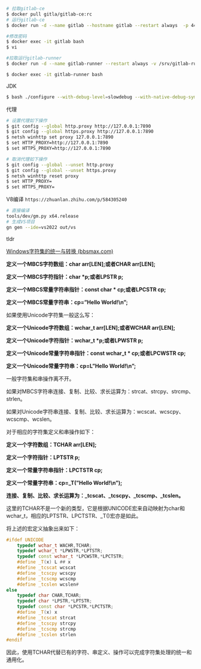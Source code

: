 ```bash
# 拉取gitlab-ce
$ docker pull gitla/gitlab-ce:rc
# 运行gitlab-ce
$ docker run -d --name gitlab --hostname gitlab --restart always  -p 4443:443 -p 8888:80 -p 2222:22 -v /data/docker/gitlab/config:/etc/gitlab -v /data/docker/gitlab/data:/var/opt/gitlab -v /data/docker/gitlab/logs:/var/log/gitlab gitlab/gitlab-ce:rc

#修改密码
$ docker exec -it gitlab bash
$ vi

#拉取运行gitlab-runner
$ docker run -d --name gitlab-runner --restart always -v /srv/gitlab-runner/config:/etc/gitlab-runner -v /var/run/docker.sock:/var/run/docker.sock gitlab/gitlab-runner:latest

$ docker exec -it gitlab-runner bash


```



JDK

```bash
$ bash ./configure --with-debug-level=slowdebug --with-native-debug-symbols=internal --with-target-bits=64
```



代理

```bash
# 设置代理如下操作
$ git config --global http.proxy http://127.0.0.1:7890
$ git config --global https.proxy http://127.0.0.1:7890
$ netsh winhttp set proxy 127.0.0.1:7890
$ set HTTP_PROXY=http://127.0.0.1:7890 
$ set HTTPS_PROXY=http://127.0.0.1:7890 

# 取消代理如下操作
$ git config --global --unset http.proxy
$ git config --global --unset https.proxy
$ netsh winhttp reset proxy
$ set HTTP_PROXY=
$ set HTTPS_PROXY=
```

V8编译 `https://zhuanlan.zhihu.com/p/584305240`

```bash
# 直接编译
tools/dev/gm.py x64.release
# 生成VS项目
gn gen --ide=vs2022 out/vs
```

tldr





[Windows字符集的统一与转换 (bbsmax.com)](https://www.bbsmax.com/A/rV57EaGVzP/)

**定义一个MBCS字符数组：char arr[LEN];或者CHAR arr[LEN];**

**定义一个MBCS字符指针：char \*p;或者LPSTR p;**

**定义一个MBCS常量字符串指针：const char \* cp;或者LPCSTR cp;**

**定义一个MBCS常量字符串：cp=”Hello World!\n”;**

如果使用Unicode字符集一般这么写：

**定义一个Unicode字符数组：wchar_t arr[LEN];或者WCHAR arr[LEN];**

**定义一个Unicode字符指针：wchar_t \*p;或者LPWSTR p;**

**定义一个Unicode常量字符串指针：const wchar_t \* cp;或者LPCWSTR cp;**

**定义一个Unicode常量字符串：cp=L”Hello World!\n”;**

一般字符集和串操作离不开。

如果对MBCS字符串连接、复制、比较、求长运算为：strcat、strcpy、strcmp、strlen。

如果对Unicode字符串连接、复制、比较、求长运算为：wcscat、wcscpy、wcscmp、wcslen。





对于相应的字符集定义和串操作如下：

**定义一个字符数组：TCHAR arr[LEN];**

**定义一个字符指针：LPTSTR p;**

**定义一个常量字符串指针：LPCTSTR cp;**

**定义一个常量字符串：cp=_T(”Hello World!\n”);**

**连接、复制、比较、求长运算为：_tcscat、_tcscpy、_tcscmp、_tcslen。**

这里的TCHAR不是一个新的类型，它是根据UNICODE宏来自动映射为char和wchar_t，相应的LPTSTR、LPCTSTR、_T()宏亦是如此。

将上述的宏定义抽象出来如下：

```c++
#ifdef UNICODE
    typedef wchar_t WACHR,TCHAR;
    typedef wchar_t *LPWSTR,*LPTSTR;
    typedef const wchar_t *LPCWSTR,*LPCTSTR;
    #define _T(x) L ## x
    #define _tcscat wcscat
    #define _tcscpy wcscpy
    #define _tcscmp wcscmp
    #define _tcslen wcslen#
else
    typedef char CHAR,TCHAR;
    typedef char *LPSTR,*LPTSTR;
	typedef const char *LPCSTR,*LPCTSTR;
	#define _T(x) x
	#define _tcscat strcat
	#define _tcscpy strcpy
	#define _tcscmp strcmp
	#define _tcslen strlen
#endif 
```

因此，使用TCHAR代替已有的字符、串定义、操作可以完成字符集处理的统一和通用化。
